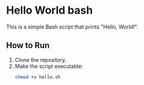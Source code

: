 # Hello World bash

This is a simple Bash script that prints "Hello, World!".

## How to Run

1. Clone the repository.
2. Make the script executable:
   ```bash
   chmod +x hello.sh
